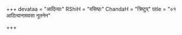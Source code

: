 +++
devataa = "आदित्याः"
RShiH = "वसिष्ठः"
ChandaH = "त्रिष्टुप्"
title = "०१ आदित्यानामवसा नूतनेन"

+++
